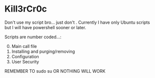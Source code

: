 # Kill3rCr0c
Don't use my script bro... just don't
.
Currently I have only Ubuntu scripts but I will have powershell sooner or later.

Scripts are number coded...:

0)  Main call file
1)  Installing and purging/removing
2)  Configuration
3)  User Security

REMEMBER TO sudo su OR NOTHING WILL WORK
